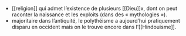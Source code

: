 - [[religion]] qui admet l’existence de plusieurs [[Dieu]]x, dont on peut raconter la naissance et les exploits (dans des « mythologies »).  
- majoritaire dans l’antiquité, le polythéisme a aujourd’hui pratiquement disparu en occident mais on le trouve encore dans l’[[Hindouisme]].